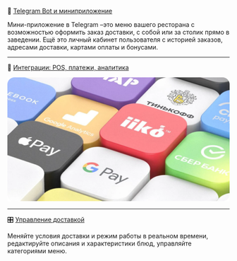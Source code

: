 🥝 [Telegram Bot и миниприложение](/94ed3ed842c0464b8af4ffc963a50fa3)

Мини-приложение в Telegram –это меню вашего ресторана с возможностью оформить заказ доставки, с собой или за столик прямо в заведении. Ещё это личный кабинет пользователя с историей заказов, адресами доставки, картами оплаты и бонусами.

---

🔗 [Интеграции: POS, платежи, аналитика](/860c9a66fc934dbd8ae98ad7495c78da)

![Pasted image 20250216182926.png](files/Pasted_image_20250216182926.png)

---

🎛 [Управление доставкой](/a8ce7fa31e3548cdaca8cbe325d1df23)

Меняйте условия доставки и режим работы в реальном времени, редактируйте описания и характеристики блюд, управляйте категориями меню.
